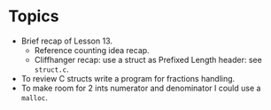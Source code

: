# Topics

* Brief recap of Lesson 13.
  * Reference counting idea recap.
  * Cliffhanger recap: use a struct as Prefixed Length header: see `struct.c`.
* To review C structs write a program for fractions handling.
* To make room for 2 ints numerator and denominator I could use a `malloc`.

